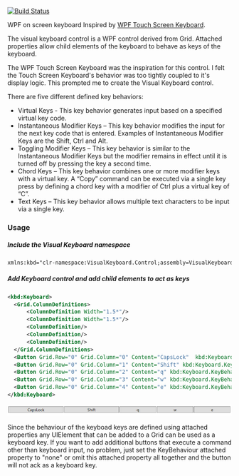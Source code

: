 [![Build Status](https://dev.azure.com/donscott123/Visual%20Keyboard/_apis/build/status/Donald-Scott.VisualKeyboard?branchName=master)](https://dev.azure.com/donscott123/Visual%20Keyboard/_build/latest?definitionId=1&branchName=master)

WPF on screen keyboard
Inspired by [WPF Touch Screen Keyboard](https://github.com/imasm/wpfkb).

The visual keyboard control is a WPF control derived from Grid.  Attached properties allow child elements of the keyboard to behave as keys of the keyboard.

The WPF Touch Screen Keyboard was the inspiration for this control.  I felt the Touch Screen Keyboard's behavior was too tightly coupled to it's display logic.  This prompted me to create the Visual Keyboard control.

There are five different defined key behaviors:

- Virtual Keys - This key behavior generates input based on a specified virtual key code.
- Instantaneous Modifier Keys – This key behavior modifies the input for the next key code that is entered.  Examples of Instantaneous Modifier Keys are the Shift, Ctrl and Alt.
- Toggling Modifier Keys – This key behavior is similar to the Instantaneous Modifier Keys but the modifier remains in effect until it is turned off by pressing the key a second time.
- Chord Keys – This key behavior combines one or more modifier keys with a virtual key. A “Copy” command can be executed via a single key press by defining a chord key with a modifier of Ctrl plus a virtual key of “C”.
- Text Keys – This key behavior allows multiple text characters to be input via a single key.

### Usage
##### Include the Visual Keyboard namespace
```XML
xmlns:kbd="clr-namespace:VisualKeyboard.Control;assembly=VisualKeyboard.Control"
```
##### Add Keyboard control and add child elements to act as keys
```XML
<kbd:Keyboard>
  <Grid.ColumnDefinitions>
      <ColumnDefinition Width="1.5*"/>
      <ColumnDefinition Width="1.5*"/>
      <ColumnDefinition/>
      <ColumnDefinition/>
      <ColumnDefinition/>
  </Grid.ColumnDefinitions>
  <Button Grid.Row="0" Grid.Column="0" Content="CapsLock"  kbd:Keyboard.KeyBehaviour="TogglingModifier" kbd:Keyboard.KeyCode="Capital"/>
  <Button Grid.Row="0" Grid.Column="1" Content="Shift" kbd:Keyboard.KeyBehaviour="InstantaneousModifier" kbd:Keyboard.KeyCode="Shift"/>
  <Button Grid.Row="0" Grid.Column="2" Content="q" kbd:Keyboard.KeyBehaviour="VirtualKey" kbd:Keyboard.KeyCode="VkQ"/>
  <Button Grid.Row="0" Grid.Column="3" Content="w" kbd:Keyboard.KeyBehaviour="VirtualKey" kbd:Keyboard.KeyCode="VkW"/>
  <Button Grid.Row="0" Grid.Column="4" Content="e" kbd:Keyboard.KeyBehaviour="VirtualKey" kbd:Keyboard.KeyCode="VkE"/>
</kbd:Keyboard>
```
![alt text](https://github.com/Donald-Scott/VisualKeyboard/blob/master/VisualKeyboard.Examples/Images/qwe_kbd.png "Sample keyboard")

Since the behaviour of the keyboad keys are defined using attached properties any UIElement that can be added to a Grid can be used as a keyboard key.  If you want to add additional buttons that execute a command other than keyboard input, no problem, just set the KeyBehaviour attached property to "none" or omit this attached property all together and the button will not ack as a keyboard key.
